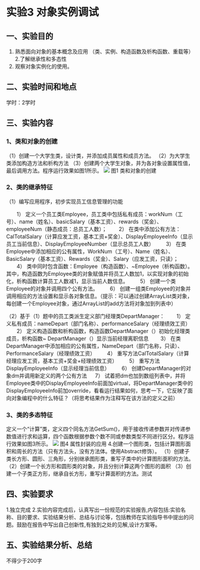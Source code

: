# 实验3  对象实例调试

## 一、实验目的

1. 熟悉面向对象的基本概念及应用 （类、实例、构造函数及析构函数、重载等）
2.了解继承性和多态性
3. 观察对象实例化的使用。

## 二、实验时间和地点

  学时：2学时

## 三、实验内容

### 1、类和对象的创建

（1）创建一个大学生类，设计类，并添加成员属性和成员方法。
（2）为大学生类添加构造方法和析构方法
（3）创建两个大学生对象，并为各对象设置属性值，最后调用方法。程序运行效果如图1所示。
![](https://cdn.nlark.com/yuque/0/2022/png/23075474/1642215843643-85a2d72b-93bb-4cac-9b6c-1197aa21e530.png#)
图1 类和对象的创建

### 2、类的继承特征

（1）编写应用程序，初步实现员工信息管理的功能

　　1）  定义一个员工类Employee，员工类中包括私有成员：workNum（工号）、name（姓名）、basicSalary（基本工资）、rewards（奖金）、employeeNum（静态成员：总员工人数）；
　　2）  在类中添加公有方法：CalTotalSalary（计算应发工资，基本工资+奖金）、DisplayEmployeeInfo（显示员工当前信息）、DisplayEmployeeNumber（显示总员工人数）
　　3）  在类Employee中添加相应的公有属性，WorkNum（工号）、Name（姓名）、BasicSalary（基本工资）、Rewards（奖金）、Salary（应发工资，只读）；
　　4）  类中同时包含函数：Employee（构造函数）、~Employee（析构函数）。其中，构造函数为Employee类的对象赋值并将员工人数加1，以实现对象的初始化，析构函数计算员工人数减1，显示当前人数信息。
　　5）  创建一个类Employee的对象并调用四个公有方法。
　　6） 创建一组类Employee的对象并调用相应的方法设置和显示各对象信息。（提示：可以通过创建ArrayList类对象，每创建一个Employee对象，通过ArrayList的add方法将对象加到列表中）

（2）基于（1）题中的员工类派生定义部门经理类DepartManager：
　　1）  定义私有成员：nameDepart（部门名称）、performanceSalary（经理绩效工资）
　　2）  定义构造函数和析构函数，构造函数DepartManager（）初始化经理类成员，析构函数~ DepartManager（）显示当前经理离职信息
　　3）  在类DepartManager中添加相应的公有属性，NameDepart（部门名称，只读）、PerformanceSalary（经理绩效工资）
　　4）  重写方法CalTotalSalary（计算经理应发工资，基本工资+奖金+经理绩效工资）
　　5）  重写方法DisplayEmployeeInfo（显示经理当前信息）
　　6）  创建DepartManager的对象dm并调用新定义的两个公有方法
　 7） 试着把dm也加到数组列表中，并将Employee类中的DisplayEmployeeInfo前面加virtual，将DepartManager类中的DisplayEmployeeInfo前加override，看看运行结果如何，思考一下，它反映了面向对象编程中的什么特征？（将思考结果作为注释写在该方法的定义之前）

### 3、类的多态特征

定义一个“计算”类，定义四个同名方法GetSum()，用于接收传递参数并对传递参数值进行求和运算，四个函数根据参数个数不同或参数类型不同进行区分。程序运行效果如图3所示。
![](https://cdn.nlark.com/yuque/0/2022/png/23075474/1642215843984-e2cd44a4-9937-4557-9e8c-2a17e453a504.png#)
图4 属性封装的应用
4.创建一个图形类，包括计算图形面积和周长的方法（只有方法头，没有方法体。使用Abstract修饰）。
（1）创建子类长方形、圆形、三角形，分别继承图形类，重写子类中的计算图形面积的方法。
（2）创建一个长方形和圆形类的对象，并且分别计算这两个图形的面积
（3）创建一个子类正方形，继承自长方形，重写计算面积的方法。测试

## 四、实验要求

1.独立完成
2.实验内容完成后，认真写出一份规范的实验报告,内容包括:实验名称、目的要求、实验结果分析、总结与讨论等，包括教师在实验指导书中提出的问题。鼓励在报告中写出自己创新性,有独到之处的见解,设计方案等。

## 五、实验结果分析、总结

不得少于200字
